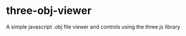 three-obj-viewer
================

A simple javascript .obj file viewer and controls using the three.js library